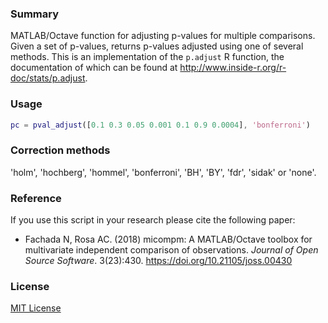 ### Summary

MATLAB/Octave function for adjusting p-values for multiple comparisons.
Given a set of p-values, returns p-values adjusted using one of several
methods. This is an implementation of the `p.adjust` R function, the
documentation of which can be found at
http://www.inside-r.org/r-doc/stats/p.adjust.

### Usage

```matlab
pc = pval_adjust([0.1 0.3 0.05 0.001 0.1 0.9 0.0004], 'bonferroni')
```

### Correction methods

'holm', 'hochberg', 'hommel', 'bonferroni', 'BH', 'BY', 'fdr', 'sidak' or
'none'.

### Reference

If you use this script in your research please cite the following paper:

* Fachada N, Rosa AC. (2018)
micompm: A MATLAB/Octave toolbox for multivariate independent comparison of
observations.
*Journal of Open Source Software*. 3(23):430.
https://doi.org/10.21105/joss.00430

### License

[MIT License](LICENSE)

